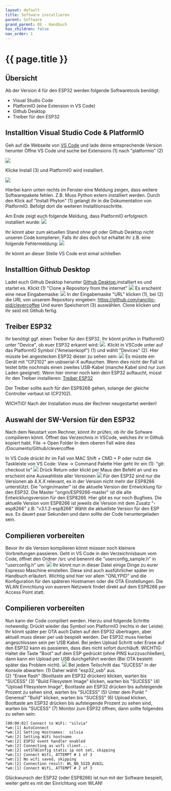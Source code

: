 ```yaml
---
layout: default
title: Software installieren
parent: Software
grand_parent: DE - Handbuch
has_children: false
nav_order: 1
---
```


#   {{ page.title }}
## Übersicht
Ab der Version 4 für den ESP32 werden folgende Softwaretools benötigt:
* Visual Studio Code
* PlatformIO (eine Extension in VS Code)
* Github Desktop
* Treiber für den ESP32


## Installtion Visual Studio Code & PlatformIO

Geh auf die Webseite von [VS Code](https://code.visualstudio.com/download) und lade deine entsprechende Version herunter
Öffne VS Code und suche bei Extensions (1) nach "platformio" (2)

![](../../img/softwareinstall/swinstall1.png)

Klicke Install (3) und PlatformIO wird installiert.

![](../../img/softwareinstall/swinstall2.png)

Hierbei kann unten rechts im Fenster eine Meldung zeigen, dass weitere Softwarepakete fehlen.
Z.B. Muss Python extern installiert werden. Durch den Klick auf "Install Phyton" (1) gelangt ihr in die Dokumentation
von PlatformIO. Befolgt dort die weiteren Installtionsschritte. 

Am Ende zeigt euch folgende Meldung, dass PlatformIO erfolgreich installiert wurde:
![](../../img/softwareinstall/swinstall3.png)

Ihr könnt aber zum aktuellen Stand ohne git oder Github Desktop nicht unseren Code komplieren. Falls ihr dies doch tut erhaltet ihr z.B. eine folgende Fehlermeldung:
![](../../img/softwareinstall/swinstall4.png)

Ihr könnt an dieser Stelle VS Code erst eimal schließen

## Installtion Github Desktop

Ladet euch Github Desktop herunter [Github Desktop](https://desktop.github.com),installiert es und startet es.
Klickt (1) "Clone a Repository from the internet"
![](../../img/softwareinstall/swinstall5.png)
Es erscheint eine neue Eingabemaske:
![](../../img/softwareinstall/swinstall6.png)
In der Eingabemaske "URL" klicken (1), bei (2) die URL von unserem Repository eingeben:
https://github.com/rancilio-pid/clevercoffee
Und euren Speicherort (3) auswählen. Clone klicken und ihr seid mit Github fertig. 

## Treiber ESP32 
Ihr benötigt ggf. einen Treiber für den ESP32. Ihr könnt prüfen in PlatformIO unter "Device", ob euer ESP32 erkannt wird:
![](../../img/softwareinstall/swinstall7.png). 
Klickt in VSCode unter auf das PlatformIO Symbol ("Ameisenkopf") (1) und wählt "Devices" (2). Hier müsste bei angestecken ESP32 dieser zu sehen sein:
![](../../img/softwareinstall/swinstall8.png)
Es müsste ein Gerät mit "CP2102" am usbserial-X auftauchen. Wenn dies nicht der Fall ist testet bitte nochmals einen zweites USB-Kabel (manche Kabel sind nur zum Laden geeignet).
Wenn hier immer noch kein dein ESP32 auftaucht, müsst ihr den Treiber installieren:
[Treiber ESP32](https://www.silabs.com/developers/usb-to-uart-bridge-vcp-drivers)

Der Treiber sollte auch für den ESP8266 gehen, solange der gleiche Controller verbaut ist (CP2102).

WICHTIG! Nach der Installation muss der Rechner neugestartet werden!

## Auswahl der SW-Version für den ESP32
Nach dem Neustart vom Rechner, könnt ihr prüfen, ob ihr die Sofware compilieren könnt.
Öffnet das Verzeichnis in VSCode, welches ihr in Github kopiert habt. File -> Open Folder 
In dem oberen Fall wäre dies /Documents/Github/clevercoffee

In VS Code drückt ihr im Fall von MAC Shift + CMD + P oder nutzt die Taskleiste von VS Code: View -> Command Palette
Hier geht ihr ein (1): "git: checkout to" 
![](../../img/softwareinstall/swinstall9.png) 
Drück Return oder klickt per Maus den Befehl an und es erscheint eine Auswahlliste aller Versionen
![](../../img/softwareinstall/swinstall10.png) 
Für den ESP32 sind nur die Versionen ab 4.X.X relevant, es in der Version nicht mehr der ESP8266 unterstützt. Die "origin/master" ist die aktuelle Version der Entwicklung für den ESP32. 
Die Master "origin/ESP9266-master" ist die alte Entwicklungsversion für den ESP8266. Hier gibt es nur noch Bugfixes. Die aktuelle Version vom ESP8266 ist jeweils die Version mit dem Zusatz "-esp8266" z.B: "v3.1.2-esp8266"
Wählt die aktuellste Version für den ESP aus. Es dauert paar Sekunden und dann sollte der Code heruntergeladen sein.

##  Compilieren vorbereiten
Bevor ihr die Version kompilieren könnt müssen noch kleinere Vorbreitungen passieren. Geht in VS Code in den Verzeichnisbaum vom Code, öffnet den Ordner /src und benennt die "userconfig_sample.h" in "userconfig.h" um:
![](../../img/softwareinstall/swinstall12.ng) 
Ihr könnt nun in dieser Datei einige Dinge zu eurer Espresso Maschine einstellen. Diese sind auch ausführlicher später im Handbuch erläutert. Wichtig sind hier vor allem "ONLYPID" und die Konfiguration für den späteren Hostnamen oder die OTA Einstellungen. Die WLAN Einrichtung von euerem Netzwerk findet direkt auf dem ESP8266 per Access Point statt.
##  Compilieren vorbereiten
Nun kann der Code compiliert werden. Hierzu sind folgende Schritte notwendig:
Drückt wieder das Symbol von PlatformIO (rechts in der Leiste). Ihr könnt später per OTA auch Daten auf den ESP32 übertragen, aber aktuell muss dieser per usb bespielt werden. Der ESP32 muss hierbei angeschlossen sein per USB Kabel.
Bei jeden Upload Schritt oder Erase auf den ESP32 kann es passieren, dass dies nicht sofort durchläuft.
WICHTIG: Haltet die Taste "Boot" auf dem ESP gedrückt (ohne PINS kurzzuschließen), dann kann ein Upload per USB durchgeführt werden (Bei OTA besteht später das Problem nicht).
![](../../img/softwareinstall/swinstall13.ng) 
Bei jedem Teilschritt das "SUCESS" in der Konsole abwarten:
(1) Daher wählt "esp32_usb" aus.  
(2) "Erase flash" (Boottaste am ESP32 drücken) klicken, warten bis "SUCESS"
(3) "Build Filesystem Image" klicken, warten bis "SUCESS"
(4) "Upload FIlesystem Image", Boottaste am ESP32 drücken bis aufsteigende Prozent zu sehen sind, warten bis "SUCESS"
(5) Unter dem Punkt " Genereal" "Build" klicken, warten bis "SUCESS"
(6) Upload klicken, Boottaste am ESP32 drücken bis aufsteigende Prozent zu sehen sind, warten bis "SUCESS"
(7) Monitor zum ESP32 öffnen, dann sollte folgendes zu sehen sein:

```
[00:00:02] Connect to WiFi: "silvia" 
*wm:[1] AutoConnect 
*wm:[2] Setting Hostnames:  silvia
*wm:[2] Setting WiFi hostname 
*wm:[2] ESP32 event handler enabled 
*wm:[2] Connecting as wifi client... 
*wm:[2] setSTAConfig static ip not set, skipping 
*wm:[1] Connect Wifi, ATTEMPT # 1 of 3
*wm:[1] No wifi saved, skipping 
*wm:[2] Connection result: WL_NO_SSID_AVAIL
*wm:[1] Connect Wifi, ATTEMPT # 2 of 3
```
Glückwunsch der ESP32 (oder ESP8266) ist nun mit der Software bespielt, weiter geht es mit der Einrichtung vom WLAN!







